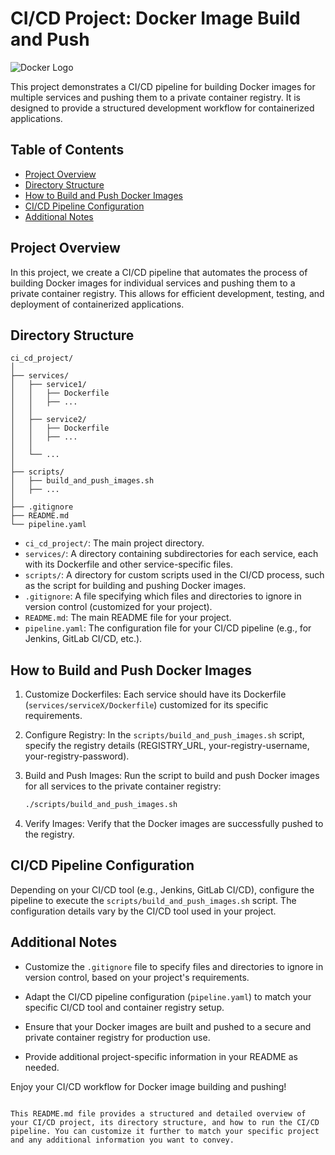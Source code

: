 # CI/CD Project: Docker Image Build and Push

![Docker Logo](https://www.docker.com/sites/default/files/d8/2019-07/horizontal-logo-monochromatic-white.png)

This project demonstrates a CI/CD pipeline for building Docker images for multiple services and pushing them to a private container registry. It is designed to provide a structured development workflow for containerized applications.

## Table of Contents

- [Project Overview](#project-overview)
- [Directory Structure](#directory-structure)
- [How to Build and Push Docker Images](#how-to-build-and-push-docker-images)
- [CI/CD Pipeline Configuration](#ci/cd-pipeline-configuration)
- [Additional Notes](#additional-notes)

## Project Overview

In this project, we create a CI/CD pipeline that automates the process of building Docker images for individual services and pushing them to a private container registry. This allows for efficient development, testing, and deployment of containerized applications.

## Directory Structure

```plaintext
ci_cd_project/
│
├── services/
│   ├── service1/
│   │   ├── Dockerfile
│   │   ├── ...
│   │
│   ├── service2/
│   │   ├── Dockerfile
│   │   ├── ...
│   │
│   └── ...
│
├── scripts/
│   ├── build_and_push_images.sh
│   ├── ...
│
├── .gitignore
├── README.md
└── pipeline.yaml
```

- `ci_cd_project/`: The main project directory.
- `services/`: A directory containing subdirectories for each service, each with its Dockerfile and other service-specific files.
- `scripts/`: A directory for custom scripts used in the CI/CD process, such as the script for building and pushing Docker images.
- `.gitignore`: A file specifying which files and directories to ignore in version control (customized for your project).
- `README.md`: The main README file for your project.
- `pipeline.yaml`: The configuration file for your CI/CD pipeline (e.g., for Jenkins, GitLab CI/CD, etc.).

## How to Build and Push Docker Images

1. Customize Dockerfiles: Each service should have its Dockerfile (`services/serviceX/Dockerfile`) customized for its specific requirements.

2. Configure Registry: In the `scripts/build_and_push_images.sh` script, specify the registry details (REGISTRY_URL, your-registry-username, your-registry-password).

3. Build and Push Images: Run the script to build and push Docker images for all services to the private container registry:

   ```bash
   ./scripts/build_and_push_images.sh
   ```

4. Verify Images: Verify that the Docker images are successfully pushed to the registry.

## CI/CD Pipeline Configuration

Depending on your CI/CD tool (e.g., Jenkins, GitLab CI/CD), configure the pipeline to execute the `scripts/build_and_push_images.sh` script. The configuration details vary by the CI/CD tool used in your project.

## Additional Notes

- Customize the `.gitignore` file to specify files and directories to ignore in version control, based on your project's requirements.

- Adapt the CI/CD pipeline configuration (`pipeline.yaml`) to match your specific CI/CD tool and container registry setup.

- Ensure that your Docker images are built and pushed to a secure and private container registry for production use.

- Provide additional project-specific information in your README as needed.

Enjoy your CI/CD workflow for Docker image building and pushing!
```

This README.md file provides a structured and detailed overview of your CI/CD project, its directory structure, and how to run the CI/CD pipeline. You can customize it further to match your specific project and any additional information you want to convey.